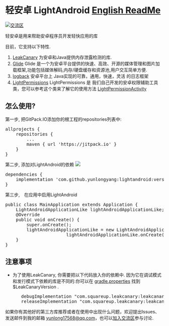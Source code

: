 # 轻安卓 LightAndroid [English ReadMe](README.md)
[![交流区](http://img.shields.io/badge/chat-online-brightgreen.svg)](https://gitter.im/LightAndroid/Lobby)

轻安卓是用来帮助安卓程序员开发轻快应用的库

目前，它支持以下特性.
1. [LeakCanary](https://github.com/square/leakcanary) 为安卓和Java提供内存泄露检测的库.
2. [Glide](https://github.com/bumptech/glide) Glide 是一个为安卓平台提供的快速、高效、开源的媒体管理和图片加载框架,功能包括媒体解码,内存/硬盘缓存和资源池,用户交互简单方便.
3. [logback](https://github.com/tony19/logback-android) 安卓平台上 Java实现的可靠，通用，快速，灵活 的日志框架
4. [LightPermissions](https://github.com/YunlongYang/LightAndroid/blob/master/library/src/main/java/online/heyworld/lightandroid/feature/LightPermissions.java) 
LightPermissions 是 我们自己开发的安卓权限辅助工具类，您可以参考这个类来了解它的使用方法
[LightPermissionActivity](https://github.com/YunlongYang/LightAndroid/blob/master/app/src/main/java/online/heyworld/lightandroid/app/test/permissions/LightPermissionActivity.java)
## 怎么使用?
第一步, 把GitPack.IO添加你的根工程的repositories列表中:
<pre>
allprojects {
    repositories {
        ...
        maven { url 'https://jitpack.io' }
    }
}
</pre>
第二步, 添加对LightAndroid的依赖
[![](https://jitpack.io/v/yunlongyang/lightandroid.svg)](https://jitpack.io/#yunlongyang/lightandroid)
<pre>
dependencies {
    implementation 'com.github.yunlongyang:lightandroid:version'
}
</pre>

第三步,　在应用中启用LightAndroid
<pre>
public class MainApplication extends Application {
    LightAndroidApplicationLike lightAndroidApplicationLike;
    @Override
    public void onCreate() {
        super.onCreate();
        lightAndroidApplicationLike = new LightAndroidApplicationLike.Builder().setLeakCanaryEnable(true/false).build();
                       lightAndroidApplicationLike.onCreate(this);
    }
}
</pre>


## 注意事项
- 为了使用LeakCanary, 你需要把以下代码放入你的依赖中. 因为它在调试模式和发行模式下依赖的库是不同的.你可以在 [gradle.properties](gradle.properties) 找到 $LeakCanaryVersion .
<pre>
      debugImplementation "com.squareup.leakcanary:leakcanary-android:$LeakCanaryVersion"
      releaseImplementation "com.squareup.leakcanary:leakcanary-android-no-op:$LeakCanaryVersion"
</pre>


如果你有其他好的第三方库推荐或者在使用中出现什么问题，欢迎提出Issues、发送邮件到我的邮箱 yunlong17568@qq.com，也可以[加入交流区](https://gitter.im/LightAndroid/Lobby)参与讨论.